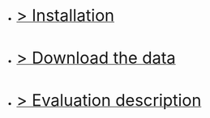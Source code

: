 <br> 

<br> 

<br> 
 
- [<font size="6"> > Installation</font>](getstarted_install.md)


<br>  
 
- [<font size="6"> > Download the data</font>](getstarted_data.md) 
 
<br> 
 
- [<font size="6"> > Evaluation description</font>](getstarted_eval.md) 
 